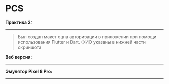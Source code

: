 # PCS

**Практика 2:**

---

> Был создан макет оцна авторизации в приложении при помощи использования Flutter и Dart. ФИО указаны в нижней части скриншота

**Веб версия:**


---

**Эмулятор Pixel 8 Pro:**


---

 
